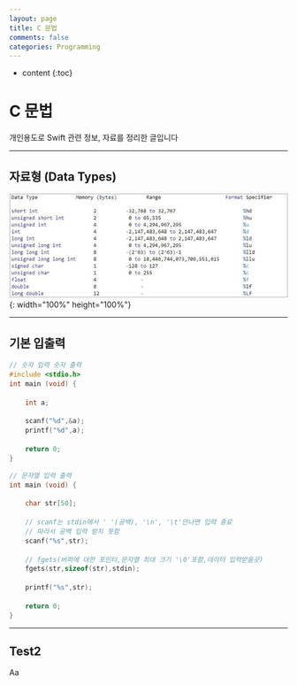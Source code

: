 ```yaml
---
layout: page
title: C 문법
comments: false
categories: Programming
---
```


* content
{:toc}

# C 문법

개인용도로 Swift 관련 정보, 자료를 정리한 글입니다

_______

## 자료형 (Data Types)

![mvc](https://github.com/songwonjun08/songwonjun08.github.io/blob/master/images/datatypes.jpeg?raw=true){: width="100%" height="100%"}

---

## 기본 입출력

````c
// 숫자 입력 숫자 출력
#include <stdio.h>
int main (void) {
    
    int a;
   
    scanf("%d",&a);
    printf("%d",a);
    
    return 0;
}
````

````c
// 문자열 입력 출력
int main (void) {
    
    char str[50];
    
    // scanf는 stdin에서 ' '(공백), '\n', '\t'만나면 입력 종료
    // 따라서 공백 입력 받지 못함
    scanf("%s",str);
    
    // fgets(버퍼에 대한 포인터,문자열 최대 크기 '\0'포함,데이터 입력받을곳)
    fgets(str,sizeof(str),stdin);
    
    printf("%s",str);
    
    return 0;
}
````





___

## Test2

Aa